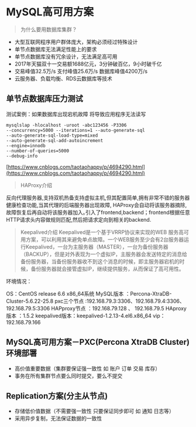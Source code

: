 # MySQL高可用方案

> 为什么要用数据库集群？

* 大型互联网程序用户群体庞大，架构必须经过特殊设计
* 单节点数据库无法满足性能上的要求
* 单节点数据库没有冗余设计，无法满足高可用
* 2017年天猫双十一交易额1688亿元，3分钟破百亿，9小时破千亿
* 交易峰值32.5万/s 支付峰值25.6万/s 数据库峰值4200万/s
* 云服务器、负载均衡、RDS云数据库等技术

## 单节点数据库压力测试

测试案例：如果数据库出现宕机故障 将导致应用程序无法读写

```text
mysqlslap -hlocalhost -uroot -abc123456 -P3306
--concurrency=5000 --iterations=1 --auto-generate-sql
--auto-generate-sql-load-type=mixed
--auto-generate-sql-add-autoincrement
--engine=innodb
--number-of-queries=5000
--debug-info
```

[https://www.cnblogs.com/taotaohappy/p/4694290.html](https://www.cnblogs.com/taotaohappy/p/4694290.html)

> HAProxy介绍

反向代理服务器,支持双机热备支持虚拟主机,但其配置简单,拥有非常不错的服务器健康检查功能,当其代理的后端服务器出现故障, HAProxy会自动将该服务器摘除,故障恢复后再自动将该服务器加入｡引入了frontend,backend；frontend根据任意 HTTP请求头内容做规则匹配,然后把请求定向到相关的backend.

> Keepalived介绍 Keepalived是一个基于VRRP协议来实现的WEB 服务高可用方案，可以利用其来避免单点故障。一个WEB服务至少会有2台服务器运行Keepalived，一台为主服务器（MASTER），一台为备份服务器（BACKUP），但是对外表现为一个虚拟IP，主服务器会发送特定的消息给备份服务器，当备份服务器收不到这个消息的时候，即主服务器宕机的时候，备份服务器就会接管虚拟IP，继续提供服务，从而保证了高可用性。

环境情况：

OS：CentOS release 6.6 x86\_64系统 MySQL版本 ：Percona-XtraDB-Cluster-5.6.22-25.8 pxc三个节点 :192.168.79.3:3306、192.168.79.4:3306、192.168.79.5:3306 HAPproxy节点 ：192.168.79.128 、 192.168.79.5 HAproxy版本 ：1.5.2 keepalived版本：keepalived-1.2.13-4.el6.x86\_64 vip：192.168.79.166

## MySQL高可用方案－PXC\(Percona XtraDB Cluster\)环境部署

* 高价值重要数据（集群要保证强一致性 如 账户 订单 交易 库存）
* 事务在所有集群节点要么同时提交，要么不提交

## Replication方案\(分主从节点\)

* 存储低价值数据（不需要强一致性 只要保证同步即可 如 通知 日志等）
* 采用异步复制，无法保证数据的一致性

